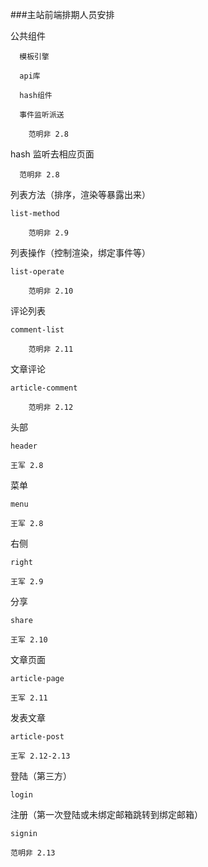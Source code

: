 ###主站前端排期人员安排

公共组件

	  模板引擎

	  api库

	  hash组件

	  事件监听派送

        范明非 2.8

hash 监听去相应页面

      范明非 2.8



列表方法（排序，渲染等暴露出来）

	list-method

	    范明非 2.9

列表操作（控制渲染，绑定事件等）

	list-operate

	    范明非 2.10


评论列表

    comment-list

        范明非 2.11

文章评论

    article-comment

        范明非 2.12

头部

	header

	王军 2.8

菜单

	menu

	王军 2.8

右侧

	right

	王军 2.9

分享

    share

    王军 2.10



文章页面

	article-page

    王军 2.11



发表文章

	article-post

	王军 2.12-2.13





登陆（第三方）

	login

注册（第一次登陆或未绑定邮箱跳转到绑定邮箱）

	signin

    范明非 2.13
